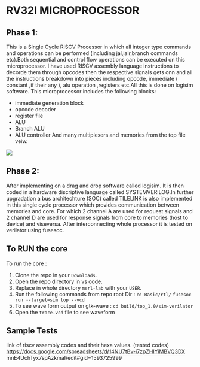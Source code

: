 # RV32I MICROPROCESSOR 

## Phase 1: 
This is a Single Cycle RISCV Processor in which all integer 
type commands and operations can be performed
(including jal,jalr,branch commands etc).Both 
sequential and control flow operations can be 
executed on this microprocessor. I have used RISCV assembly
language instructions to decorde them through opcodes
then the respective signals gets onn and all the 
instructions breakdown into pieces including 
opcode, immediate ( constant ,if their any ),
alu operation ,registers etc.All this is done on 
logisim software. This microprocessor 
includes the following blocks:
- immediate generation block 
- opcode decoder 
- register file
- ALU 
- Branch ALU 
- ALU controller 
And many multiplexers and memories from the top file veiw.

<img align="center" src="https://github.com/Nameer-Iqbal-Ansari/riscv32-bit-i-single-cycle-microprocessor/blob/master/image_07397726-0dba-4501-9f70-7fe3be3ec49f20220329_230347.jpg" />

## Phase 2: 
After implementing on a drag and drop software called 
logisim. It is then coded in a hardware discriptive language
called SYSTEMVERILOG.In further upgradation a bus architechture
(SOC) called TILELINK is also implemented in this single cycle
processor which provides communication between memories and core.
For which 2 channel A are used for request signals 
and 2 channel D are used for response signals from core to
memories (host to device) and viseversa.
After interconnecting whole processor it is tested on verilator
using fusesoc. 

## To RUN the core 
To run the core :
1) Clone the repo in your `Downloads`.
2) Open the repo directory in vs code.
3) Replace in whole directory `merl-lab` with your `USER`.
4) Run the following commands from repo root Dir :
   `cd Basic/rtl/`
   `fusesoc run --target=sim top --vcd`
5) To see wave form output on gtk-wave :
   `cd build/top_1.0/sim-verilator`
6) Open the `trace.vcd` file to see waveform

## Sample Tests 
link of riscv assembly codes and their hexa values. (tested codes)
https://docs.google.com/spreadsheets/d/14NU7tBv-i7zpZHIYiMBVQ3DX
mnE4UchTyx7spAzkmaI/edit#gid=1593725999

